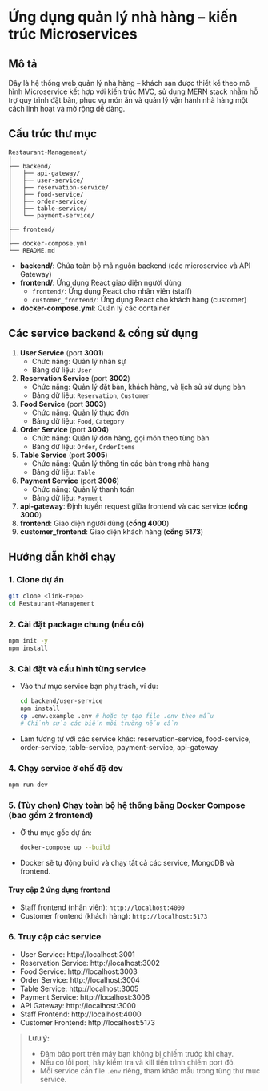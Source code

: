 # Ứng dụng quản lý nhà hàng – kiến trúc Microservices

## Mô tả
Đây là hệ thống web quản lý nhà hàng – khách sạn được thiết kế theo mô hình Microservice kết hợp với kiến trúc MVC, sử dụng MERN stack nhằm hỗ trợ quy trình đặt bàn, phục vụ món ăn và quản lý vận hành nhà hàng một cách linh hoạt và mở rộng dễ dàng.

## Cấu trúc thư mục

```
Restaurant-Management/
│
├── backend/
│   ├── api-gateway/
│   ├── user-service/
│   ├── reservation-service/
│   ├── food-service/
│   ├── order-service/
│   ├── table-service/
│   └── payment-service/
│
├── frontend/
│
├── docker-compose.yml
└── README.md
```

- **backend/**: Chứa toàn bộ mã nguồn backend (các microservice và API Gateway)
- **frontend/**: Ứng dụng React giao diện người dùng
  - `frontend/`: Ứng dụng React cho nhân viên (staff)
  - `customer_frontend/`: Ứng dụng React cho khách hàng (customer)
- **docker-compose.yml**: Quản lý các container

## Các service backend & cổng sử dụng

1. **User Service** (port **3001**)
   - Chức năng: Quản lý nhân sự
   - Bảng dữ liệu: `User`
2. **Reservation Service** (port **3002**)
   - Chức năng: Quản lý đặt bàn, khách hàng, và lịch sử sử dụng bàn
   - Bảng dữ liệu: `Reservation`, `Customer`
3. **Food Service** (port **3003**)
   - Chức năng: Quản lý thực đơn
   - Bảng dữ liệu: `Food`, `Category`
4. **Order Service** (port **3004**)
   - Chức năng: Quản lý đơn hàng, gọi món theo từng bàn
   - Bảng dữ liệu: `Order`, `OrderItems`
5. **Table Service** (port **3005**)
   - Chức năng: Quản lý thông tin các bàn trong nhà hàng
   - Bảng dữ liệu: `Table`
6. **Payment Service** (port **3006**)
   - Chức năng: Quản lý thanh toán
   - Bảng dữ liệu: `Payment`
7. **api-gateway**: Định tuyến request giữa frontend và các service (**cổng 3000**)
8. **frontend**: Giao diện người dùng (**cổng 4000**)
9. **customer_frontend**: Giao diện khách hàng (**cổng 5173**)

## Hướng dẫn khởi chạy

### 1. Clone dự án
```bash
git clone <link-repo>
cd Restaurant-Management
```

### 2. Cài đặt package chung (nếu có)
```bash
npm init -y
npm install
```

### 3. Cài đặt và cấu hình từng service
- Vào thư mục service bạn phụ trách, ví dụ:
  ```bash
  cd backend/user-service
  npm install
  cp .env.example .env # hoặc tự tạo file .env theo mẫu
  # Chỉnh sửa các biến môi trường nếu cần
  ```
- Làm tương tự với các service khác: reservation-service, food-service, order-service, table-service, payment-service, api-gateway

### 4. Chạy service ở chế độ dev
```bash
npm run dev
```

### 5. (Tùy chọn) Chạy toàn bộ hệ thống bằng Docker Compose (bao gồm 2 frontend)
- Ở thư mục gốc dự án:
  ```bash
  docker-compose up --build
  ```
- Docker sẽ tự động build và chạy tất cả các service, MongoDB và frontend.

#### Truy cập 2 ứng dụng frontend
- Staff frontend (nhân viên): `http://localhost:4000`
- Customer frontend (khách hàng): `http://localhost:5173`

### 6. Truy cập các service
- User Service: http://localhost:3001
- Reservation Service: http://localhost:3002
- Food Service: http://localhost:3003
- Order Service: http://localhost:3004
- Table Service: http://localhost:3005
- Payment Service: http://localhost:3006
- API Gateway: http://localhost:3000
- Staff Frontend: http://localhost:4000
- Customer Frontend: http://localhost:5173

> **Lưu ý:**
> - Đảm bảo port trên máy bạn không bị chiếm trước khi chạy.
> - Nếu có lỗi port, hãy kiểm tra và kill tiến trình chiếm port đó.
> - Mỗi service cần file `.env` riêng, tham khảo mẫu trong từng thư mục service.
